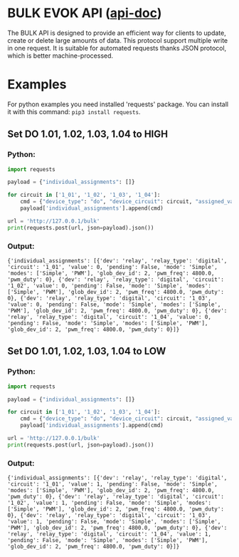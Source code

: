 # BULK EVOK API ([api-doc]())

The BULK API is designed to provide an efficient way for clients to update, create or delete large amounts of data.
This protocol support multiple write in one request.
It is suitable for automated requests thanks JSON protocol, which is better machine-processed.


# Examples

For python examples you need installed 'requests' package.
You can install it with this command: `pip3 install requests`.

## Set DO 1.01, 1.02, 1.03, 1.04 to HIGH

### Python:

```python
import requests

payload = {"individual_assignments": []}

for circuit in ['1_01', '1_02', '1_03', '1_04']:
    cmd = {"device_type": "do", "device_circuit": circuit, "assigned_values": {'value': 1}}
    payload['individual_assignments'].append(cmd)

url = 'http://127.0.0.1/bulk'
print(requests.post(url, json=payload).json())
```

### Output:
```
{'individual_assignments': [{'dev': 'relay', 'relay_type': 'digital', 'circuit': '1_01', 'value': 0, 'pending': False, 'mode': 'Simple', 'modes': ['Simple', 'PWM'], 'glob_dev_id': 2, 'pwm_freq': 4800.0, 'pwm_duty': 0}, {'dev': 'relay', 'relay_type': 'digital', 'circuit': '1_02', 'value': 0, 'pending': False, 'mode': 'Simple', 'modes': ['Simple', 'PWM'], 'glob_dev_id': 2, 'pwm_freq': 4800.0, 'pwm_duty': 0}, {'dev': 'relay', 'relay_type': 'digital', 'circuit': '1_03', 'value': 0, 'pending': False, 'mode': 'Simple', 'modes': ['Simple', 'PWM'], 'glob_dev_id': 2, 'pwm_freq': 4800.0, 'pwm_duty': 0}, {'dev': 'relay', 'relay_type': 'digital', 'circuit': '1_04', 'value': 0, 'pending': False, 'mode': 'Simple', 'modes': ['Simple', 'PWM'], 'glob_dev_id': 2, 'pwm_freq': 4800.0, 'pwm_duty': 0}]}
```


## Set DO 1.01, 1.02, 1.03, 1.04 to LOW

### Python:
```python
import requests

payload = {"individual_assignments": []}

for circuit in ['1_01', '1_02', '1_03', '1_04']:
    cmd = {"device_type": "do", "device_circuit": circuit, "assigned_values": {'value': 0}}
    payload['individual_assignments'].append(cmd)

url = 'http://127.0.0.1/bulk'
print(requests.post(url, json=payload).json())
```

### Output:
```
{'individual_assignments': [{'dev': 'relay', 'relay_type': 'digital', 'circuit': '1_01', 'value': 1, 'pending': False, 'mode': 'Simple', 'modes': ['Simple', 'PWM'], 'glob_dev_id': 2, 'pwm_freq': 4800.0, 'pwm_duty': 0}, {'dev': 'relay', 'relay_type': 'digital', 'circuit': '1_02', 'value': 1, 'pending': False, 'mode': 'Simple', 'modes': ['Simple', 'PWM'], 'glob_dev_id': 2, 'pwm_freq': 4800.0, 'pwm_duty': 0}, {'dev': 'relay', 'relay_type': 'digital', 'circuit': '1_03', 'value': 1, 'pending': False, 'mode': 'Simple', 'modes': ['Simple', 'PWM'], 'glob_dev_id': 2, 'pwm_freq': 4800.0, 'pwm_duty': 0}, {'dev': 'relay', 'relay_type': 'digital', 'circuit': '1_04', 'value': 1, 'pending': False, 'mode': 'Simple', 'modes': ['Simple', 'PWM'], 'glob_dev_id': 2, 'pwm_freq': 4800.0, 'pwm_duty': 0}]}
```